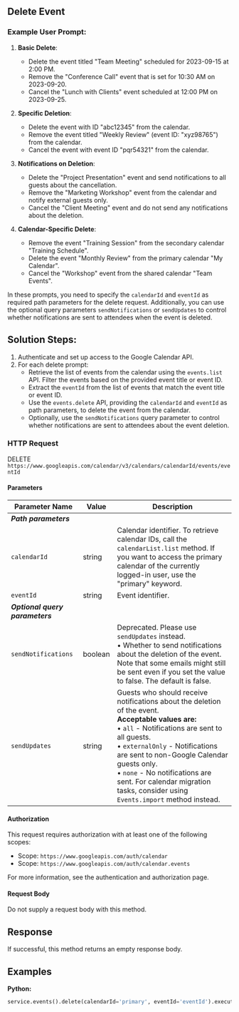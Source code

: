 ## Delete Event

### Example User Prompt:

1. **Basic Delete**:
   - Delete the event titled "Team Meeting" scheduled for 2023-09-15 at 2:00 PM.
   - Remove the "Conference Call" event that is set for 10:30 AM on 2023-09-20.
   - Cancel the "Lunch with Clients" event scheduled at 12:00 PM on 2023-09-25.

2. **Specific Deletion**:
   - Delete the event with ID "abc12345" from the calendar.
   - Remove the event titled "Weekly Review" (event ID: "xyz98765") from the calendar.
   - Cancel the event with event ID "pqr54321" from the calendar.

3. **Notifications on Deletion**:
   - Delete the "Project Presentation" event and send notifications to all guests about the cancellation.
   - Remove the "Marketing Workshop" event from the calendar and notify external guests only.
   - Cancel the "Client Meeting" event and do not send any notifications about the deletion.

4. **Calendar-Specific Delete**:
   - Remove the event "Training Session" from the secondary calendar "Training Schedule".
   - Delete the event "Monthly Review" from the primary calendar "My Calendar".
   - Cancel the "Workshop" event from the shared calendar "Team Events".

In these prompts, you need to specify the `calendarId` and `eventId` as required path parameters for the delete request. Additionally, you can use the optional query parameters `sendNotifications` or `sendUpdates` to control whether notifications are sent to attendees when the event is deleted.

## Solution Steps:
1. Authenticate and set up access to the Google Calendar API.
2. For each delete prompt:
   - Retrieve the list of events from the calendar using the `events.list` API. Filter the events based on the provided event title or event ID.
   - Extract the `eventId` from the list of events that match the event title or event ID.
   - Use the `events.delete` API, providing the `calendarId` and `eventId` as path parameters, to delete the event from the calendar.
   - Optionally, use the `sendNotifications` query parameter to control whether notifications are sent to attendees about the event deletion.

### HTTP Request

DELETE `https://www.googleapis.com/calendar/v3/calendars/calendarId/events/eventId`

#### Parameters

| Parameter Name | Value | Description |
|-|-|-|
|***Path parameters***|||
|`calendarId`| string |Calendar identifier. To retrieve calendar IDs, call the `calendarList.list` method. If you want to access the primary calendar of the currently logged-in user, use the "primary" keyword.|
|`eventId`| string| Event identifier.|
|***Optional query parameters***|||
|`sendNotifications`| boolean |Deprecated. Please use `sendUpdates` instead. <br>&#8226;  Whether to send notifications about the deletion of the event. Note that some emails might still be sent even if you set the value to false. The default is false.|
|`sendUpdates`| string|Guests who should receive notifications about the deletion of the event. <br> **Acceptable values are:** <br>&#8226; `all` - Notifications are sent to all guests.<br>&#8226; `externalOnly` - Notifications are sent to non-Google Calendar guests only. <br>&#8226; `none` - No notifications are sent. For calendar migration tasks, consider using `Events.import` method instead.

#### Authorization

This request requires authorization with at least one of the following scopes:

- Scope: `https://www.googleapis.com/auth/calendar`
- Scope: `https://www.googleapis.com/auth/calendar.events`

For more information, see the authentication and authorization page.

#### Request Body

Do not supply a request body with this method.

## Response

If successful, this method returns an empty response body.

## Examples

**Python:**
```python
service.events().delete(calendarId='primary', eventId='eventId').execute()
```